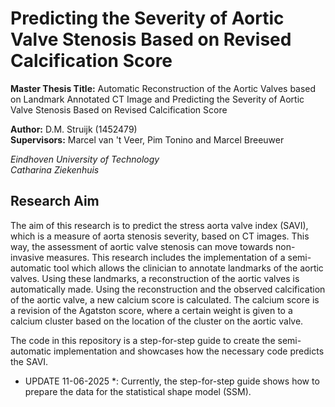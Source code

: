 # Predicting the Severity of Aortic Valve Stenosis Based on Revised Calcification Score

**Master Thesis Title:** Automatic Reconstruction of the Aortic Valves based on Landmark Annotated CT Image and Predicting the Severity of Aortic Valve Stenosis Based on Revised Calcification Score  
  
**Author:** D.M. Struijk (1452479)  
**Supervisors:**  Marcel van 't Veer, Pim Tonino and Marcel Breeuwer

*Eindhoven University of Technology  
Catharina Ziekenhuis*  

## Research Aim
The aim of this research is to predict the stress aorta valve index (SAVI), which is a measure of aorta stenosis severity, based on CT images. This way, the assessment of aortic valve stenosis can move towards non-invasive measures. This research includes the implementation of a semi-automatic tool which allows the clinician to annotate landmarks of the aortic valves. Using these landmarks, a reconstruction of the aortic valves is automatically made. Using the reconstruction and the observed calcification of the aortic valve, a new calcium score is calculated. The calcium score is a revision of the Agatston score, where a certain weight is given to a calcium cluster based on the location of the cluster on the aortic valve.

The code in this repository is a step-for-step guide to create the semi-automatic implementation and showcases how the necessary code predicts the SAVI. 

* UPDATE 11-06-2025 *: Currently, the step-for-step guide shows how to prepare the data for the statistical shape model (SSM).

## 
